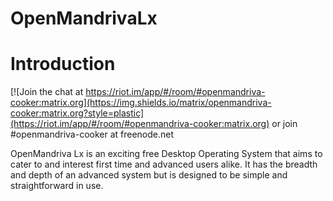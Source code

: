 # OpenMandrivaLx

# Introduction
[![Join the chat at https://riot.im/app/#/room/#openmandriva-cooker:matrix.org](https://img.shields.io/matrix/openmandriva-cooker:matrix.org?style=plastic](https://riot.im/app/#/room/#openmandriva-cooker:matrix.org) or join #openmandriva-cooker at freenode.net


OpenMandriva Lx is an exciting free Desktop Operating System that aims to cater
to and interest first time and advanced users alike. It has the breadth and 
depth of an advanced system but is designed to be simple and straightforward in use.
